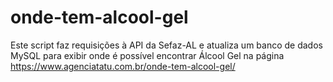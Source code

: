 # onde-tem-alcool-gel
Este script faz requisições à API da Sefaz-AL e atualiza um banco de dados MySQL para exibir onde é possível encontrar Álcool Gel na página https://www.agenciatatu.com.br/onde-tem-alcool-gel/

